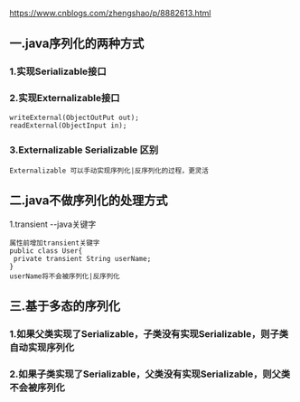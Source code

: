 https://www.cnblogs.com/zhengshao/p/8882613.html
## 一.java序列化的两种方式
### 1.实现Serializable接口

### 2.实现Externalizable接口
```
writeExternal(ObjectOutPut out);
readExternal(ObjectInput in);
```

### 3.Externalizable Serializable 区别
```
Externalizable 可以手动实现序列化|反序列化的过程，更灵活
```

## 二.java不做序列化的处理方式
1.transient --java关键字
```
属性前增加transient关键字
public class User{
 private transient String userName;
}
userName将不会被序列化|反序列化
```

## 三.基于多态的序列化
### 1.如果父类实现了Serializable，子类没有实现Serializable，则子类自动实现序列化
### 2.如果子类实现了Serializable，父类没有实现Serializable，则父类不会被序列化

